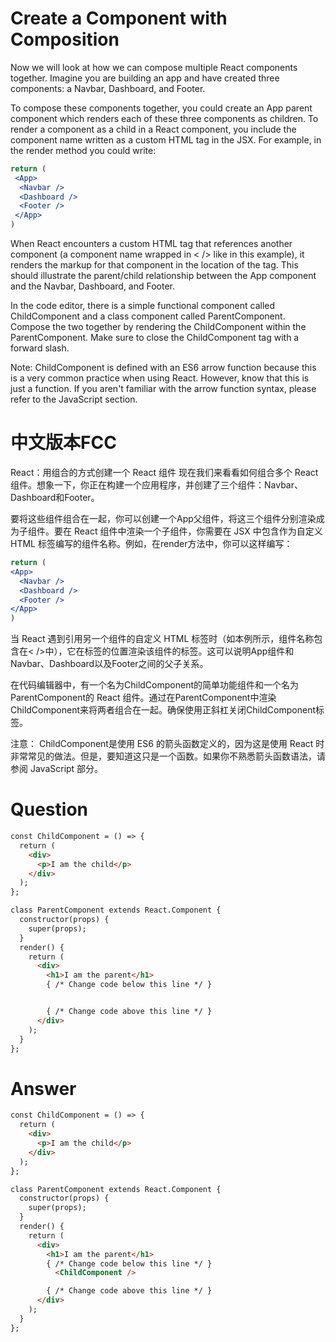 #  Create a Component with Composition
Now we will look at how we can compose multiple React components together. Imagine you are building an app and have created three components: a Navbar, Dashboard, and Footer.

To compose these components together, you could create an App parent component which renders each of these three components as children. To render a component as a child in a React component, you include the component name written as a custom HTML tag in the JSX. For example, in the render method you could write:

```jsx
return (
 <App>
  <Navbar />
  <Dashboard />
  <Footer />
 </App>
)
```

When React encounters a custom HTML tag that references another component (a component name wrapped in < /> like in this example), it renders the markup for that component in the location of the tag. This should illustrate the parent/child relationship between the App component and the Navbar, Dashboard, and Footer.

In the code editor, there is a simple functional component called ChildComponent and a class component called ParentComponent. Compose the two together by rendering the ChildComponent within the ParentComponent. Make sure to close the ChildComponent tag with a forward slash.

Note: ChildComponent is defined with an ES6 arrow function because this is a very common practice when using React. However, know that this is just a function. If you aren't familiar with the arrow function syntax, please refer to the JavaScript section.


# 中文版本FCC
React：用组合的方式创建一个 React 组件
现在我们来看看如何组合多个 React 组件。想象一下，你正在构建一个应用程序，并创建了三个组件：Navbar、Dashboard和Footer。

要将这些组件组合在一起，你可以创建一个App父组件，将这三个组件分别渲染成为子组件。要在 React 组件中渲染一个子组件，你需要在 JSX 中包含作为自定义 HTML 标签编写的组件名称。例如，在render方法中，你可以这样编写：

```jsx
return (
<App>
  <Navbar />
  <Dashboard />
  <Footer />
</App>
)
```

当 React 遇到引用另一个组件的自定义 HTML 标签时（如本例所示，组件名称包含在< />中），它在标签的位置渲染该组件的标签。这可以说明App组件和Navbar、Dashboard以及Footer之间的父子关系。


在代码编辑器中，有一个名为ChildComponent的简单功能组件和一个名为ParentComponent的 React 组件。通过在ParentComponent中渲染ChildComponent来将两者组合在一起。确保使用正斜杠关闭ChildComponent标签。

注意： ChildComponent是使用 ES6 的箭头函数定义的，因为这是使用 React 时非常常见的做法。但是，要知道这只是一个函数。如果你不熟悉箭头函数语法，请参阅 JavaScript 部分。


# Question
```html
const ChildComponent = () => {
  return (
    <div>
      <p>I am the child</p>
    </div>
  );
};

class ParentComponent extends React.Component {
  constructor(props) {
    super(props);
  }
  render() {
    return (
      <div>
        <h1>I am the parent</h1>
        { /* Change code below this line */ }


        { /* Change code above this line */ }
      </div>
    );
  }
};
```


# Answer
```html
const ChildComponent = () => {
  return (
    <div>
      <p>I am the child</p>
    </div>
  );
};

class ParentComponent extends React.Component {
  constructor(props) {
    super(props);
  }
  render() {
    return (
      <div>
        <h1>I am the parent</h1>
        { /* Change code below this line */ }
          <ChildComponent />

        { /* Change code above this line */ }
      </div>
    );
  }
};
```
